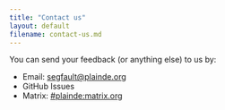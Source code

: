 ```yaml
---
title: "Contact us"
layout: default
filename: contact-us.md
--- 
```


You can send your feedback (or anything else) to us by:

- Email: <segfault@plainde.org>
- GitHub Issues
- Matrix: [#plainde:matrix.org](https://matrix.to/#/#plainde:matrix.org)
